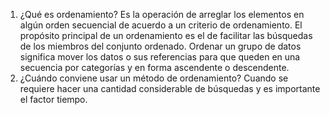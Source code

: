 1. ¿Qué es ordenamiento?
Es la operación de arreglar los elementos en algún orden secuencial de acuerdo a un criterio de
ordenamiento.
El propósito principal de un ordenamiento es el de facilitar las búsquedas de los miembros del
conjunto ordenado.
Ordenar un grupo de datos significa mover los datos o sus referencias para que queden en una
secuencia por categorías y en forma ascendente o descendente.
2. ¿Cuándo conviene usar un método de ordenamiento?
Cuando se requiere hacer una cantidad considerable de búsquedas y es importante el factor
tiempo.
